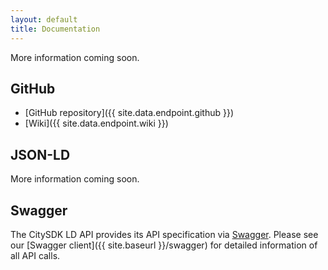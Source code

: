 ```yaml
---
layout: default
title: Documentation
---
```


More information coming soon.

## GitHub

- [GitHub repository]({{ site.data.endpoint.github }})
- [Wiki]({{ site.data.endpoint.wiki }})

## JSON-LD

More information coming soon.

## Swagger

The CitySDK LD API provides its API specification via [Swagger](http://swagger.io/). Please see our [Swagger client]({{ site.baseurl }}/swagger) for detailed information of all API calls.
